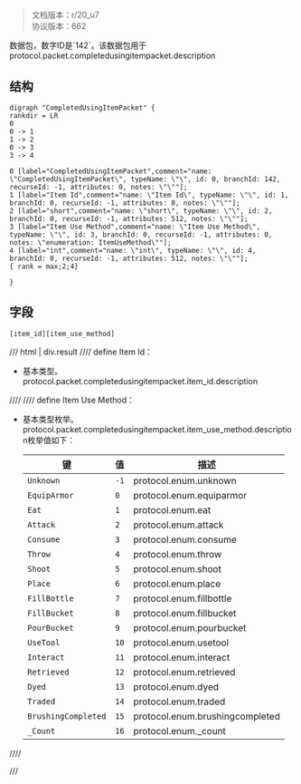 # <!-- md:samp CompletedUsingItemPacket -->

> 文档版本：r/20_u7<br/>协议版本：662

<!-- md:samp CompletedUsingItemPacket -->数据包，数字ID是`142`。该数据包用于protocol.packet.completedusingitempacket.description

## 结构

```viz
digraph "CompletedUsingItemPacket" {
rankdir = LR
0
0 -> 1
1 -> 2
0 -> 3
3 -> 4

0 [label="CompletedUsingItemPacket",comment="name: \"CompletedUsingItemPacket\", typeName: \"\", id: 0, branchId: 142, recurseId: -1, attributes: 0, notes: \"\""];
1 [label="Item Id",comment="name: \"Item Id\", typeName: \"\", id: 1, branchId: 0, recurseId: -1, attributes: 0, notes: \"\""];
2 [label="short",comment="name: \"short\", typeName: \"\", id: 2, branchId: 0, recurseId: -1, attributes: 512, notes: \"\""];
3 [label="Item Use Method",comment="name: \"Item Use Method\", typeName: \"\", id: 3, branchId: 0, recurseId: -1, attributes: 0, notes: \"enumeration: ItemUseMethod\""];
4 [label="int",comment="name: \"int\", typeName: \"\", id: 4, branchId: 0, recurseId: -1, attributes: 512, notes: \"\""];
{ rank = max;2;4}

}

```

## 字段

```title='CompletedUsingItemPacket'
[item_id][item_use_method]
```

/// html | div.result
//// define
Item Id：<!-- md:samp short -->

- 基本类型。protocol.packet.completedusingitempacket.item_id.description


////
//// define
Item Use Method：<!-- md:samp int -->

- 基本类型枚举。protocol.packet.completedusingitempacket.item_use_method.description枚举值如下：

  |键|值|描述|
  |---|---|---|
  |`Unknown`|`-1`|protocol.enum.unknown|
  |`EquipArmor`|`0`|protocol.enum.equiparmor|
  |`Eat`|`1`|protocol.enum.eat|
  |`Attack`|`2`|protocol.enum.attack|
  |`Consume`|`3`|protocol.enum.consume|
  |`Throw`|`4`|protocol.enum.throw|
  |`Shoot`|`5`|protocol.enum.shoot|
  |`Place`|`6`|protocol.enum.place|
  |`FillBottle`|`7`|protocol.enum.fillbottle|
  |`FillBucket`|`8`|protocol.enum.fillbucket|
  |`PourBucket`|`9`|protocol.enum.pourbucket|
  |`UseTool`|`10`|protocol.enum.usetool|
  |`Interact`|`11`|protocol.enum.interact|
  |`Retrieved`|`12`|protocol.enum.retrieved|
  |`Dyed`|`13`|protocol.enum.dyed|
  |`Traded`|`14`|protocol.enum.traded|
  |`BrushingCompleted`|`15`|protocol.enum.brushingcompleted|
  |`_Count`|`16`|protocol.enum._count|



////

///

